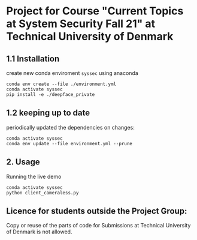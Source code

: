 # Project for Course "Current Topics at System Security Fall 21" at Technical University of Denmark

## 1.1 Installation
create new conda enviroment `syssec` using anaconda
```
conda env create --file ./environment.yml
conda activate syssec
pip install -e ./deepface_private
```

## 1.2 keeping up to date
periodically updated the dependencies on changes:
```
conda activate syssec
conda env update --file environment.yml --prune
```

## 2. Usage
Running the live demo
```
conda activate syssec
python client_cameraless.py
```

## Licence for students outside the Project Group:
Copy or reuse of the parts of code for Submissions at Technical University of Denmark is not allowed.
